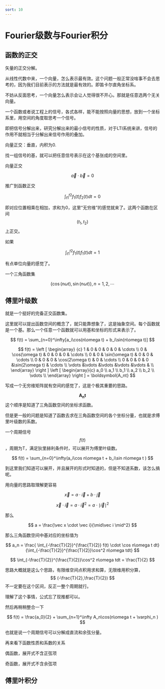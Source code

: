```yaml
---
sort: 10
---
```

# Fourier级数与Fourier积分
<!--级数与多项式空间-->

## 函数的正交

矢量的正交分解。

从线性代数中来，一个向量，怎么表示最有效。这个问题一般正常没啥事不会去思考的，因为我们目前表示的方法就是最有效的。即笛卡尔直角坐标系。

不妨从反面思考，一个向量怎么表示会让人觉得很不开心。那就是任意选两个无关向量。


一个函数或者说工程上的信号，各式各样，能不能按照向量的思想，放到一个坐标系里，用空间的角度取思考一个信号。

即把信号分解出来，研究分解出来的最小信号的性质，对于LTI系统来讲，信号的作用不就相当于分解出来信号作用的叠加。

向量正交：垂直，内积为0.

找一组信号的基，就可以把任意信号表示在这个基张成的空间里。

向量正交

$$ \vec a \cdot \vec b = 0 $$

推广到函数正交

$$ \int_{t1}^{t2} f_1(t)f_2(t)dt = 0 $$

即对应位置相乘在相加，求和为0，这里“无穷维”的感觉就来了。这两个函数在区间$$ (t_1,t_2) $$上正交。

如果

$$ \int_{t1}^{t2} f_1(t)f_1(t)dt = 1 $$

有点单位向量的感觉了。

一个三角函数集

$$ \{ \cos(n\omega t),\sin(n\omega t) \}, n=1,2,\cdots  $$

## 傅里叶级数

就是一个挺好的完备正交函数集。

这里就可以提出函数空间的概念了，就只能靠想象了，这是抽象空间。每个函数就是一个基。那么一个任意一个函数就可以用基和坐标的形式来表示了。

$$ f(t) = \sum_{n=0}^\infty[a_i\cos(n\omega t) + b_i\sin(n\omega t)] $$

$$
f(t) = 
\left [ \begin{array} {c}
1   & 0 & 0 & 0 & 0 & \cdots \\  
0   & \cos(\omega t) & 0 & 0 & 0 & \cdots \\ 
0   & 0  & \sin(\omega t) & 0 & 0 & \cdots \\ 
0   & 0  & 0  & \cos(2\omega t) & 0 & \cdots \\ 
0   & 0  & 0  & 0  &\sin(2\omega t) & \cdots \\
\vdots    &\vdots   &\vdots   &\vdots   &\vdots   &  \\   
\end{array} \right ]
\left [ \begin{array}{c}
a_0   \\  
a_1   \\ 
b_1   \\ 
a_2   \\ 
b_2   \\  
\vdots   \\ 
\end{array} \right ] = \boldsymbol{A_nt}
$$

写成一个无穷维矩阵就有空间的感觉了，这是个极其重要的思路。


$$ \boldsymbol{A_nt} $$这个顺序是知道了三角函数空间的坐标求函数。

但是更一般的问题是知道了函数去求在三角函数空间的各个坐标分量，也就是求傅里叶级数的系数。

一个周期信号$$  f(t) $$，周期为T，满足狄里赫利条件时，可以展开为傅里叶级数。


$$ f(t) = \sum_{n=0}^\infty(a_i\cos n\omega t + b_i\sin n\omega t ) $$

到这里我们知道可以展开，并且展开的形式时知道的，但是不知道系数，该怎么搞呢。

用向量的思路取理解更容易

$$ \vec x = a\cdot \vec i + b\cdot \vec j $$

$$ \vec x \cdot \vec i = a\cdot \vec i ^2 = a\cdot \mid\vec i \mid^2 $$

那么

$$ a = \frac{\vec x \cdot \vec i}{\mid\vec i \mid^2} $$

那么三角函数空间中基对应的坐标值为

$$ a_n = \frac{ \int_{-\frac{T}{2}}^{\frac{T}{2}} f(t) \cdot \cos n\omega t dt}{\int_{-\frac{T}{2}}^{\frac{T}{2}}\cos^2 n\omega tdt} $$

$$ \int_{-\frac{T}{2}}^{\frac{T}{2}}\cos^2 n\omega tdt = \frac{T}{2} $$

思路大概就是这么个思路，有限维空间点积用求和算，无限维用积分算，$$ (-\frac{T}{2},\frac{T}{2}) $$不一定要在这个区间，反正一整个周期就行。

理解了这个事情，公式忘了现推都可以。


然后再稍稍整合一下

$$ f(t) = \frac{a_0}{2} +  \sum_{n=1}^\infty A_n\cos(n\omega t + \varphi_n ) $$

也就是说一个周期信号可以分解成直流和余弦分量。


再来看下函数性质和系数的关系

偶函数，展开式不含正弦项

奇函数，展开式不含余弦项


## 傅里叶积分










